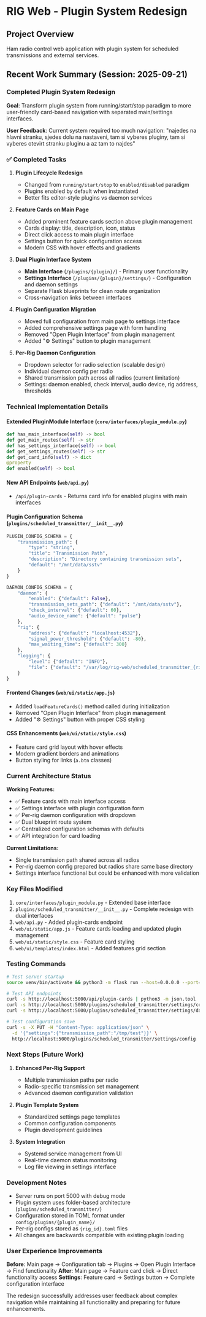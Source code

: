 # RIG Web - Plugin System Redesign

## Project Overview
Ham radio control web application with plugin system for scheduled transmissions and external services.

## Recent Work Summary (Session: 2025-09-21)

### Completed Plugin System Redesign
**Goal**: Transform plugin system from running/start/stop paradigm to more user-friendly card-based navigation with separated main/settings interfaces.

**User Feedback**: Current system required too much navigation: "najedes na hlavni stranku, sjedes dolu na nastaveni, tam si vyberes pluginy, tam si vyberes otevirt stranku pluginu a az tam to najdes"

### ✅ Completed Tasks

1. **Plugin Lifecycle Redesign**
   - Changed from `running/start/stop` to `enabled/disabled` paradigm
   - Plugins enabled by default when instantiated
   - Better fits editor-style plugins vs daemon services

2. **Feature Cards on Main Page**
   - Added prominent feature cards section above plugin management
   - Cards display: title, description, icon, status
   - Direct click access to main plugin interface
   - Settings button for quick configuration access
   - Modern CSS with hover effects and gradients

3. **Dual Plugin Interface System**
   - **Main Interface** (`/plugins/{plugin}/`) - Primary user functionality
   - **Settings Interface** (`/plugins/{plugin}/settings/`) - Configuration and daemon settings
   - Separate Flask blueprints for clean route organization
   - Cross-navigation links between interfaces

4. **Plugin Configuration Migration**
   - Moved full configuration from main page to settings interface
   - Added comprehensive settings page with form handling
   - Removed "Open Plugin Interface" from plugin management
   - Added "⚙️ Settings" button to plugin management

5. **Per-Rig Daemon Configuration**
   - Dropdown selector for radio selection (scalable design)
   - Individual daemon config per radio
   - Shared transmission path across all radios (current limitation)
   - Settings: daemon enabled, check interval, audio device, rig address, thresholds

### Technical Implementation Details

#### Extended PluginModule Interface (`core/interfaces/plugin_module.py`)
```python
def has_main_interface(self) -> bool
def get_main_routes(self) -> str  
def has_settings_interface(self) -> bool
def get_settings_routes(self) -> str
def get_card_info(self) -> dict
@property
def enabled(self) -> bool
```

#### New API Endpoints (`web/api.py`)
- `/api/plugin-cards` - Returns card info for enabled plugins with main interfaces

#### Plugin Configuration Schema (`plugins/scheduled_transmitter/__init__.py`)
```python
PLUGIN_CONFIG_SCHEMA = {
    "transmission_path": {
        "type": "string", 
        "title": "Transmission Path",
        "description": "Directory containing transmission sets",
        "default": "/mnt/data/sstv"
    }
}

DAEMON_CONFIG_SCHEMA = {
    "daemon": {
        "enabled": {"default": False},
        "transmission_sets_path": {"default": "/mnt/data/sstv"}, 
        "check_interval": {"default": 60},
        "audio_device_name": {"default": "pulse"}
    },
    "rig": {
        "address": {"default": "localhost:4532"},
        "signal_power_threshold": {"default": -80},
        "max_waiting_time": {"default": 300}
    },
    "logging": {
        "level": {"default": "INFO"},
        "file": {"default": "/var/log/rig-web/scheduled_transmitter_{rig_id}.log"}
    }
}
```

#### Frontend Changes (`web/ui/static/app.js`)
- Added `loadFeatureCards()` method called during initialization
- Removed "Open Plugin Interface" from plugin management
- Added "⚙️ Settings" button with proper CSS styling

#### CSS Enhancements (`web/ui/static/style.css`)
- Feature card grid layout with hover effects
- Modern gradient borders and animations
- Button styling for links (`a.btn` classes)

### Current Architecture Status

**Working Features:**
- ✅ Feature cards with main interface access
- ✅ Settings interface with plugin configuration form
- ✅ Per-rig daemon configuration with dropdown
- ✅ Dual blueprint route system
- ✅ Centralized configuration schemas with defaults
- ✅ API integration for card loading

**Current Limitations:**
- Single transmission path shared across all radios
- Per-rig daemon config prepared but radios share same base directory
- Settings interface functional but could be enhanced with more validation

### Key Files Modified

1. `core/interfaces/plugin_module.py` - Extended base interface
2. `plugins/scheduled_transmitter/__init__.py` - Complete redesign with dual interfaces
3. `web/api.py` - Added plugin-cards endpoint
4. `web/ui/static/app.js` - Feature cards loading and updated plugin management
5. `web/ui/static/style.css` - Feature card styling
6. `web/ui/templates/index.html` - Added features grid section

### Testing Commands

```bash
# Test server startup
source venv/bin/activate && python3 -m flask run --host=0.0.0.0 --port=5000 --debug

# Test API endpoints
curl -s http://localhost:5000/api/plugin-cards | python3 -m json.tool
curl -s http://localhost:5000/plugins/scheduled_transmitter/settings/config
curl -s http://localhost:5000/plugins/scheduled_transmitter/settings/daemon-config/local_hamlib

# Test configuration save
curl -s -X PUT -H "Content-Type: application/json" \
  -d '{"settings":{"transmission_path":"/tmp/test"}}' \
  http://localhost:5000/plugins/scheduled_transmitter/settings/config
```

### Next Steps (Future Work)

1. **Enhanced Per-Rig Support**
   - Multiple transmission paths per radio
   - Radio-specific transmission set management
   - Advanced daemon configuration validation

2. **Plugin Template System**
   - Standardized settings page templates
   - Common configuration components
   - Plugin development guidelines

3. **System Integration**
   - Systemd service management from UI
   - Real-time daemon status monitoring
   - Log file viewing in settings interface

### Development Notes

- Server runs on port 5000 with debug mode
- Plugin system uses folder-based architecture (`plugins/scheduled_transmitter/`)
- Configuration stored in TOML format under `config/plugins/{plugin_name}/`
- Per-rig configs stored as `{rig_id}.toml` files
- All changes are backwards compatible with existing plugin loading

### User Experience Improvements

**Before**: Main page → Configuration tab → Plugins → Open Plugin Interface → Find functionality
**After**: Main page → Feature card click → Direct functionality access
**Settings**: Feature card → Settings button → Complete configuration interface

The redesign successfully addresses user feedback about complex navigation while maintaining all functionality and preparing for future enhancements.
